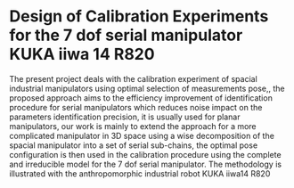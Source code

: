 # Design of Calibration Experiments for the 7 dof serial manipulator KUKA iiwa 14 R820

The present project deals with the calibration experiment of spacial industrial manipulators using optimal selection of measurements pose,, the proposed approach aims to the efficiency improvement of identification procedure for serial manipulators which reduces noise impact on the parameters identification precision, it is usually used for planar manipulators, our work is mainly to extend the approach for a more complicated manipulator in 3D space using a wise decomposition of the spacial manipulator into a set of serial sub-chains, the optimal pose configuration is then used in the calibration procedure using the complete and irreducible model for the 7 dof serial manipulator. The methodology is illustrated with the anthropomorphic industrial robot KUKA iiwa14 R820
